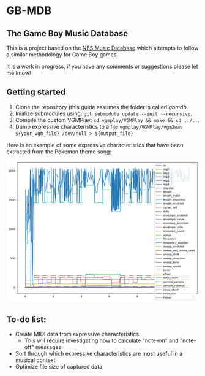 # GB-MDB
## The Game Boy Music Database

This is a project based on the [NES Music Database](https://github.com/chrisdonahue/nesmdb) which attempts to follow a similar methodology for Game Boy games.

It is a work in progress, if you have any comments or suggestions please let me know!

## Getting started

1. Clone the repository (this guide assumes the folder is called *gbmdb*.
1. Inialize submodules using: `git submodule update --init --recursive`.
1. Compile the custom VGMPlay: `cd vgmplay/VGMPlay && make && cd ../..`.
1. Dump expressive characteristics to a file `vgmplay/VGMPlay/vgm2wav ${your_vgm_file} /dev/null > ${output_file}`

Here is an example of some expressive characteristics that have been extracted from the Pokemon theme song:

![Expressive characteristics of the Pokemon theme song](doc/example.png)

## To-do list:

- Create MIDI data from expressive characteristics
  - This will require investigating how to calculate "note-on" and "note-off" messages
- Sort through which expressive characteristics are most useful in a musical context
- Optimize file size of captured data
